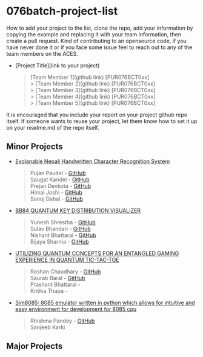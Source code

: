 # 076batch-project-list

How to add your project to the list, clone the repo, add your information by copying the example and replacing it with your team information, then create a pull request. Kind of contributing to an opensource code, if you have never done it or if you face some issue feel to reach out to any of the team members on the ACES.

- [Project Title](link to your project)</br>
  > [Team Member 1](github link) [PUR076BCT0xx]</br> > [Team Member 2](github link) [PUR076BCT0xx]</br> > [Team Member 3](github link) [PUR076BCT0xx]</br> > [Team Member 4](github link) [PUR076BCT0xx]</br> > [Team Member 5](github link) [PUR076BCT0xx]</br>

It is encouraged that you include your report on your project github repo itself. If someone wants to reuse your project, let them know how to set it up on your readme.md of the repo itself.

## Minor Projects

- [Explanable Nepali Handwritten Character Recognition System](https://github.com/pujan9988/XAI-NHCR)<br/>
  > Pujan Paudel - [GitHub](https://github.com/pujan9988)</br>
  > Saugat Kandel - [GitHub](https://github.com/Saugat913)</br>
  > Prejan Devkota - [GitHub]()</br>
  > Himal Joshi - [GitHub](https://github.com/drewjustinn)</br>
  > Sanoj Dahal - [GitHub](https://github.com/sanojDD)

- [BB84 QUANTUM KEY DISTRIBUTION VISUALIZER](https://github.com/YuneshShrestha/BB84_Web_Demo.git)<br/>
  > Yunesh Shrestha - [GitHub](https://github.com/YuneshShrestha)</br>
  > Sulav Bhandari - [GitHub](https://github.com/cropped33)</br>
  > Nishant Bhattarai - [GitHub](https://github.com/bhattaraikoxoro)</br>
  > Bijaya Sharma - [GitHub](https://github.com/bijya0101)</br>

- [UTILIZING QUANTUM CONCEPTS FOR AN ENTANGLED GAMING EXPERIENCE IN QUANTUM TIC-TAC-TOE](https://github.com/Roshanchau/quantum_tic_tac_toe.git)<br/>
  > Roshan Chaudhary - [GitHub](https://github.com/Roshanchau)</br>
  > Saurab Baral - [GitHub](https://github.com/Twtamaris)</br>
  > Prashant Bhattarai - </br>
  > Kritika Thapa - </br>

- [Sim8085: 8085 emulator written in python which allows for intuitive and easy environment for development for 8085 cpu](https://github.com/rhishmapandey/Sim8085.git)<br/>
  > Rhishma Pandey - [GitHub](https://github.com/Roshanchau)</br>
  > Sanjeeb Karki
## Major Projects
